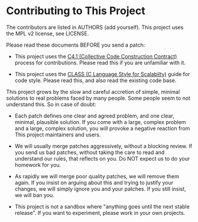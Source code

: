 # Contributing to This Project

The contributors are listed in AUTHORS (add yourself). This project uses the MPL v2 license, see LICENSE.

Please read these documents BEFORE you send a patch:

* This project uses the [C4.1 (Collective Code Construction Contract)](http://rfc.zeromq.org/spec:22) process for contributions. Please read this if you are unfamiliar with it.

* This project uses the [CLASS (C Language Style for Scalabilty)](http://rfc.zeromq.org/spec:21) guide for code style. Please read this, and also read the existing code base.

This project grows by the slow and careful accretion of simple, minimal solutions to real problems faced by many people. Some people seem to not understand this. So in case of doubt:

* Each patch defines one clear and agreed problem, and one clear, minimal, plausible solution. If you come with a large, complex problem and a large, complex solution, you will provoke a negative reaction from This project maintainers and users.

* We will usually merge patches aggressively, without a blocking review. If you send us bad patches, without taking the care to read and understand our rules, that reflects on you. Do NOT expect us to do your homework for you.

* As rapidly we will merge poor quality patches, we will remove them again. If you insist on arguing about this and trying to justify your changes, we will simply ignore you and your patches. If you still insist, we will ban you.

* This project is not a sandbox where "anything goes until the next stable release". If you want to experiment, please work in your own projects.
